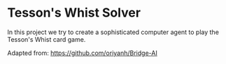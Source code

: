 # Tesson's Whist Solver
In this project we try to create a sophisticated computer agent to play the Tesson's Whist card game.

Adapted from: https://github.com/oriyanh/Bridge-AI
